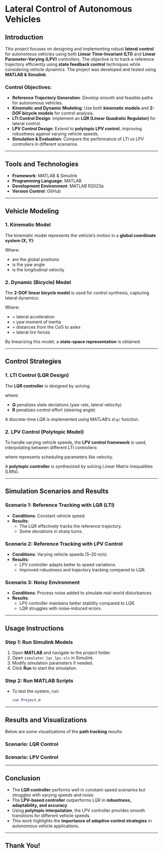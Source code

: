 # Lateral Control of Autonomous Vehicles

## Introduction

This project focuses on designing and implementing robust **lateral control** for autonomous vehicles using both **Linear Time-Invariant (LTI)** and **Linear Parameter-Varying (LPV)** controllers. The objective is to track a reference trajectory efficiently using **state feedback control** techniques while considering vehicle dynamics. The project was developed and tested using **MATLAB & Simulink**.

### **Control Objectives:**

- **Reference Trajectory Generation**: Develop smooth and feasible paths for autonomous vehicles.
- **Kinematic and Dynamic Modeling**: Use both **kinematic models** and **2-DOF bicycle models** for control analysis.
- **LTI Control Design**: Implement an **LQR (Linear Quadratic Regulator)** for lateral control.
- **LPV Control Design**: Extend to **polytopic LPV control**, improving robustness against varying vehicle speeds.
- **Simulation & Evaluation**: Compare the performance of LTI vs LPV controllers in different scenarios.

---

## **Tools and Technologies**

- **Framework**: MATLAB & Simulink
- **Programming Language**: MATLAB
- **Development Environment**: MATLAB R2023a
- **Version Control**: GitHub

---

## **Vehicle Modeling**

### **1. Kinematic Model**

The kinematic model represents the vehicle’s motion in a **global coordinate system (X, Y)**:

Where:

- &#x20;are the global positions
- &#x20;is the yaw angle
- &#x20;is the longitudinal velocity

### **2. Dynamic (Bicycle) Model**

The **2-DOF linear bicycle model** is used for control synthesis, capturing lateral dynamics:

Where:

- &#x20;\= lateral acceleration
- &#x20;\= yaw moment of inertia
- &#x20;\= distances from the CoG to axles
- &#x20;\= lateral tire forces

By linearizing this model, a **state-space representation** is obtained.

---

## **Control Strategies**

### **1. LTI Control (LQR Design)**

The **LQR controller** is designed by solving:

where:

- **Q** penalizes state deviations (yaw rate, lateral velocity)
- **R** penalizes control effort (steering angle)

A discrete-time LQR is implemented using MATLAB’s `dlqr` function.

### **2. LPV Control (Polytopic Model)**

To handle varying vehicle speeds, the **LPV control framework** is used, interpolating between different LTI controllers:

where  represents scheduling parameters like velocity.

A **polytopic controller** is synthesized by solving Linear Matrix Inequalities (LMIs).

---

## **Simulation Scenarios and Results**

### **Scenario 1: Reference Tracking with LQR (LTI)**

- **Conditions**: Constant vehicle speed.
- **Results**:
  - The LQR effectively tracks the reference trajectory.
  - Some deviations in sharp turns.

### **Scenario 2: Reference Tracking with LPV Control**

- **Conditions**: Varying vehicle speeds (5–20 m/s).
- **Results**:
  - LPV controller adapts better to speed variations.
  - Improved robustness and trajectory tracking compared to LQR.

### **Scenario 3: Noisy Environment**

- **Conditions**: Process noise added to simulate real-world disturbances.
- **Results**:
  - LPV controller maintains better stability compared to LQR.
  - LQR struggles with noise-induced errors.

---

## **Usage Instructions**

### **Step 1: Run Simulink Models**


1. Open **MATLAB** and navigate to the project folder.
2. Open `simulator_lqr_lpv.slx` in Simulink.
3. Modify simulation parameters if needed.
4. Click **Run** to start the simulation.

### **Step 2: Run MATLAB Scripts**

- To test the system, run:
  ```matlab
  run Project.m
  ```

---

## **Results and Visualizations**

Below are some visualizations of the **path tracking** results:

### **Scenario: LQR Control**



### **Scenario: LPV Control**



---

## **Conclusion**

- The **LQR controller** performs well in constant-speed scenarios but struggles with varying speeds and noise.
- The **LPV-based controller** outperforms LQR in **robustness, adaptability, and accuracy**.
- Using **polytopic interpolation**, the LPV controller provides smooth transitions for different vehicle speeds.
- This work highlights the **importance of adaptive control strategies** in autonomous vehicle applications.

---

## **Thank You!**

